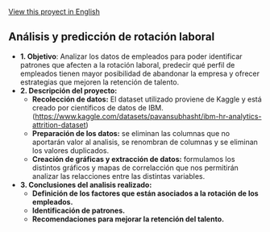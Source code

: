 [View this proyect in English](https://github.com/BorjaBallesteros/1.JobRotationAnalysis_en)

## Análisis y predicción de rotación laboral

- **1. Objetivo**: Analizar los datos de empleados para poder identificar patrones que afecten a la rotación laboral, predecir qué perfil de empleados tienen mayor posibilidad de abandonar la empresa y ofrecer estrategias que mejoren la retención de talento.
- **2. Descripción del proyecto:**
  - **Recolección de datos:** El dataset utilizado  proviene de Kaggle y está creado por científicos de datos de IBM. (https://www.kaggle.com/datasets/pavansubhasht/ibm-hr-analytics-attrition-dataset)
  - **Preparación de los datos:** se eliminan las columnas que no aportarán valor al analisis, se renombran de columnas y se eliminan los valores duplicados.
  - **Creación de gráficas y extracción de datos:** formulamos los distintos gráficos y mapas de correlacción que nos permitirán analizar las relacciones entre las distintas variables.
- **3. Conclusiones del analisis realizado:**
  - **Definición de los factores que están asociados a la rotación de los empleados.**
  - **Identificación de patrones.**
  - **Recomendaciones para mejorar la retención del talento.**

